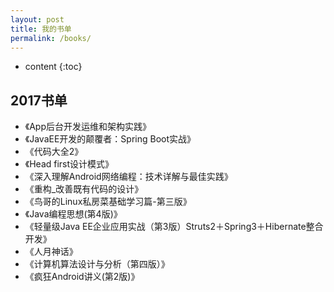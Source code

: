 ```yaml
---
layout: post
title: 我的书单
permalink: /books/
---
```


* content
{:toc}


2017书单
-----------------------------------------------------------------

+ 《App后台开发运维和架构实践》
+ 《JavaEE开发的颠覆者：Spring Boot实战》
+ 《代码大全2》
+ 《Head first设计模式》
+ 《深入理解Android网络编程：技术详解与最佳实践》
+ 《重构_改善既有代码的设计》
+ 《鸟哥的Linux私房菜基础学习篇-第三版》
+ 《Java编程思想(第4版)》
+ 《轻量级Java EE企业应用实战（第3版）Struts2＋Spring3＋Hibernate整合开发》
+ 《人月神话》
+ 《计算机算法设计与分析（第四版）》
+ 《疯狂Android讲义(第2版)》
